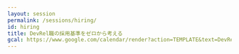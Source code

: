 ```yaml
---
layout: session
permalink: /sessions/hiring/
id: hiring
title: DevRel職の採用基準をゼロから考える
gcal: https://www.google.com/calendar/render?action=TEMPLATE&text=DevRel%E8%81%B7%E3%81%AE%E6%8E%A1%E7%94%A8%E5%9F%BA%E6%BA%96%E3%82%92%E3%82%BC%E3%83%AD%E3%81%8B%E3%82%89%E8%80%83%E3%81%88%E3%82%8B%20at%20DevRel/Japan%20CONFERENCE%202021&dates=20211113T174500/20211113T184500&location=https://devrel.dev/japan-2021/view/&trp=true&details=%E3%83%88%E3%83%A9%E3%83%83%E3%82%AFC%20/%2017:45%E3%80%9C18:45%0A%0A%F0%9F%8C%9F%20%E3%82%A4%E3%83%99%E3%83%B3%E3%83%88%E5%8F%82%E5%8A%A0%E7%94%A8URL%0Ahttps://devrel.dev/japan-2021/view/%0A%0A%F0%9F%8C%9F%20%E3%82%BB%E3%83%83%E3%82%B7%E3%83%A7%E3%83%B3%E8%A9%B3%E7%B4%B0%0Ahttps://devrel.dev/japan-2021/sessions/hiring/%0A%0A%F0%9F%8C%9F%20Ask%20the%20Speakers%0Ahttps://devreljp.ovice.in/%0A%0A%F0%9F%8C%9F%20%E3%83%8F%E3%83%83%E3%82%B7%E3%83%A5%E3%82%BF%E3%82%B0%0A%23DevReljpC%0A%0A%F0%9F%8C%9F%20%E8%B3%AA%E5%95%8F%E6%8A%95%E7%A8%BF%EF%BC%88Sli.do%EF%BC%89%0Ahttps://app.sli.do/event/udiacusj%0A%20%20%0A%F0%9F%8E%A4%20%E3%83%A2%E3%83%87%E3%83%AC%E3%83%BC%E3%82%BF%E3%83%BC%EF%BC%9A%E8%B5%A4%E5%B7%9D%E6%9C%97@%E6%A0%AA%E5%BC%8F%E4%BC%9A%E7%A4%BEgrooves%0A%F0%9F%97%A3%20%E3%83%91%E3%83%8D%E3%83%AA%E3%82%B9%E3%83%88%EF%BC%9A%0A-%20%E6%B1%9F%E8%97%A4%E3%80%80%E6%84%9B%EF%BC%88Ai%20Eto%EF%BC%89@CircleCI%E5%90%88%E5%90%8C%E4%BC%9A%E7%A4%BE%0A-%20%E6%B8%A1%E9%82%89%E9%87%8C%E8%8F%9C(%E3%81%AA%E3%81%B9%E3%82%8A%E3%81%AA)@%E3%82%B5%E3%82%A4%E3%83%9C%E3%82%A6%E3%82%BA%E6%A0%AA%E5%BC%8F%E4%BC%9A%E7%A4%BE%0A-%20Shion%20King@Stripe%20Japan%20KK%0A&trp=undefined&trp=true&sprop=
---
```

